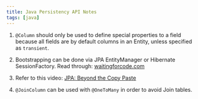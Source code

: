 ```yaml
---
title: Java Persistency API Notes
tags: [java]
---
```


1. `@Column` should only be used to define special properties to a field because all fields are by default columns in an Entity, unless specified as `transient`.

2. Bootstrapping can be done via JPA EntityManager or Hibernate SessionFactory. Read through: [waitingforcode.com](http://www.waitingforcode.com/hibernate/difference-between-sessionfactory-and-entitymanagerfactory/read) 

3. Refer to this video: [JPA: Beyond the Copy Paste](https://www.youtube.com/watch?v=yJVhbO75tzw)

4. `@JoinColumn` can be used with `@OneToMany` in order to avoid Join tables.

